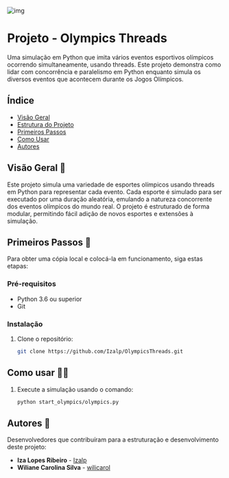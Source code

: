 ![img](https://github.com/user-attachments/assets/fc545583-f9af-4f79-b9ed-df713148e325)

# **Projeto - Olympics Threads**

Uma simulação em Python que imita vários eventos esportivos olímpicos ocorrendo simultaneamente, usando threads. 
Este projeto demonstra como lidar com concorrência e paralelismo em Python enquanto simula os diversos eventos que acontecem durante os Jogos Olímpicos.

## **Índice**

- [Visão Geral](#visão-geral)
- [Estrutura do Projeto](#estrutura-do-projeto)
- [Primeiros Passos](#primeiros-passos)
- [Como Usar](#como-usar)
- [Autores](#autores)

## **Visão Geral** 🏅

Este projeto simula uma variedade de esportes olímpicos usando threads em Python para representar cada evento. 
Cada esporte é simulado para ser executado por uma duração aleatória, emulando a natureza concorrente dos eventos olímpicos do mundo real. 
O projeto é estruturado de forma modular, permitindo fácil adição de novos esportes e extensões à simulação.

## **Primeiros Passos** 🚀

Para obter uma cópia local e colocá-la em funcionamento, siga estas etapas:

### **Pré-requisitos**

- Python 3.6 ou superior
- Git

### **Instalação**

1. Clone o repositório:

   ```bash
   git clone https://github.com/Izalp/OlympicsThreads.git
   ```
## **Como usar** 🏃‍♂️

1. Execute a simulação usando o comando:
   
    ```bash
   python start_olympics/olympics.py
   ```

## **Autores** 👥

Desenvolvedores que contribuíram para a estruturação e desenvolvimento deste projeto:

- **Iza Lopes Ribeiro** - [Izalp](https://github.com/Izalp)
- **Wiliane Carolina Silva** - [wilicarol](https://github.com/wilicarol)
